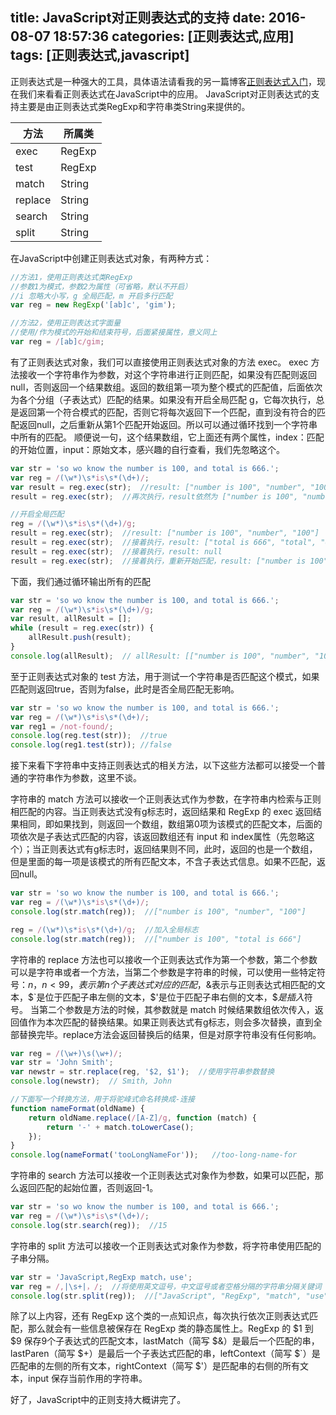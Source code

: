 title: JavaScript对正则表达式的支持
date: 2016-08-07 18:57:36
categories: [正则表达式,应用]
tags: [正则表达式,javascript]
---

正则表达式是一种强大的工具，具体语法请看我的另一篇博客[正则表达式入门](/2016/08/07/正则表达式入门/)，现在我们来看看正则表达式在JavaScript中的应用。
JavaScript对正则表达式的支持主要是由正则表达式类RegExp和字符串类String来提供的。

|  方法  |  所属类  |
| ------ | ------- |
|  exec  |  RegExp |  
|  test  |  RegExp  | 
|  match |  String |  
|  replace | String | 
|  search | String | 
|  split |  String | 
<!-- more --> 
在JavaScript中创建正则表达式对象，有两种方式：
```js
//方法1，使用正则表达式类RegExp
//参数1为模式，参数2为属性（可省略，默认不开启）
//i 忽略大小写，g 全局匹配，m 开启多行匹配
var reg = new RegExp('[ab]c', 'gim');

//方法2，使用正则表达式字面量
//使用/作为模式的开始和结束符号，后面紧接属性，意义同上
var reg = /[ab]c/gim; 
```
有了正则表达式对象，我们可以直接使用正则表达式对象的方法 exec。
exec 方法接收一个字符串作为参数，对这个字符串进行正则匹配，如果没有匹配则返回null，否则返回一个结果数组。返回的数组第一项为整个模式的匹配值，后面依次为各个分组（子表达式）匹配的结果。如果没有开启全局匹配 g，它每次执行，总是返回第一个符合模式的匹配，否则它将每次返回下一个匹配，直到没有符合的匹配返回null，之后重新从第1个匹配开始返回。所以可以通过循环找到一个字符串中所有的匹配。
顺便说一句，这个结果数组，它上面还有两个属性，index：匹配的开始位置，input：原始文本，感兴趣的自行查看，我们先忽略这个。

```js
var str = 'so wo know the number is 100, and total is 666.';
var reg = /(\w*)\s*is\s*(\d+)/; 
var result = reg.exec(str);  //result: ["number is 100", "number", "100"]
result = reg.exec(str);  //再次执行，result依然为 ["number is 100", "number", "100"]

//开启全局匹配
reg = /(\w*)\s*is\s*(\d+)/g;
result = reg.exec(str);  //result: ["number is 100", "number", "100"]
result = reg.exec(str);  //接着执行，result: ["total is 666", "total", "666"]
result = reg.exec(str);  //接着执行，result: null
result = reg.exec(str);  //接着执行，重新开始匹配，result: ["number is 100", "number", "100"]
```
下面，我们通过循环输出所有的匹配
```js
var str = 'so wo know the number is 100, and total is 666.';
var reg = /(\w*)\s*is\s*(\d+)/g; 
var result, allResult = [];
while (result = reg.exec(str)) {
    allResult.push(result);			
}
console.log(allResult);  // allResult: [["number is 100", "number", "100"], ["total is 666", "total", "666"]]
```
至于正则表达式对象的 test 方法，用于测试一个字符串是否匹配这个模式，如果匹配则返回true，否则为false，此时是否全局匹配无影响。
```js
var str = 'so wo know the number is 100, and total is 666.';
var reg = /(\w*)\s*is\s*(\d+)/; 
var reg1 = /not-found/;
console.log(reg.test(str));  //true
console.log(reg1.test(str)); //false
```

接下来看下字符串中支持正则表达式的相关方法，以下这些方法都可以接受一个普通的字符串作为参数，这里不谈。

字符串的 match 方法可以接收一个正则表达式作为参数，在字符串内检索与正则相匹配的内容。当正则表达式没有g标志时，返回结果和 RegExp 的 exec 返回结果相同，即如果找到，则返回一个数组，数组第0项为该模式的匹配文本，后面的项依次是子表达式匹配的内容，该返回数组还有 input 和 index属性（先忽略这个）；当正则表达式有g标志时，返回结果则不同，此时，返回的也是一个数组，但是里面的每一项是该模式的所有匹配文本，不含子表达式信息。如果不匹配，返回null。
```js
var str = 'so wo know the number is 100, and total is 666.';
var reg = /(\w*)\s*is\s*(\d+)/; 
console.log(str.match(reg));  //["number is 100", "number", "100"]

reg = /(\w*)\s*is\s*(\d+)/g;  //加入全局标志
console.log(str.match(reg));  //["number is 100", "total is 666"]
```
字符串的 replace 方法也可以接收一个正则表达式作为第一个参数，第二个参数可以是字符串或者一个方法，当第二个参数是字符串的时候，可以使用一些特定符号：$n，n < 99，表示第n个子表达式对应的匹配，$&表示与正则表达式相匹配的文本，$`是位于匹配子串左侧的文本，$'是位于匹配子串右侧的文本，$$是插入$符号。
当第二个参数是方法的时候，其参数就是 match 时候结果数组依次传入，返回值作为本次匹配的替换结果。如果正则表达式有g标志，则会多次替换，直到全部替换完毕。replace方法会返回替换后的结果，但是对原字符串没有任何影响。
```js
var reg = /(\w+)\s(\w+)/;
var str = 'John Smith';
var newstr = str.replace(reg, '$2, $1');  //使用字符串参数替换
console.log(newstr);  // Smith, John

//下面写一个转换方法，用于将驼峰式命名转换成-连接
function nameFormat(oldName) {
    return oldName.replace(/[A-Z]/g, function (match) {
        return '-' + match.toLowerCase();
    });	
}
console.log(nameFormat('tooLongNameFor'));   //too-long-name-for
```
字符串的 search 方法可以接收一个正则表达式对象作为参数，如果可以匹配，那么返回匹配的起始位置，否则返回-1。
```js
var str = 'so wo know the number is 100, and total is 666.';
var reg = /(\w*)\s*is\s*(\d+)/; 
console.log(str.search(reg));  //15
```
字符串的 split 方法可以接收一个正则表达式对象作为参数，将字符串使用匹配的子串分隔。
```js
var str = 'JavaScript,RegExp match，use';
var reg = /,|\s+|，/;  //将使用英文逗号，中文逗号或者空格分隔的字符串分隔关键词
console.log(str.split(reg));  //["JavaScript", "RegExp", "match", "use"]
```
除了以上内容，还有 RegExp 这个类的一点知识点，每次执行依次正则表达式匹配，那么就会有一些信息被保存在 RegExp 类的静态属性上。RegExp 的 $1 到 $9 保存9个子表达式的匹配文本，lastMatch（简写 $&）是最后一个匹配的串，lastParen（简写 $+）是最后一个子表达式匹配的串，leftContext（简写 $`）是匹配串的左侧的所有文本，rightContext（简写 $'）是匹配串的右侧的所有文本，input 保存当前作用的字符串。

好了，JavaScript中的正则支持大概讲完了。




